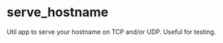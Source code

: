 serve_hostname
==============

Util app to serve your hostname on TCP and/or UDP.  Useful for testing.

